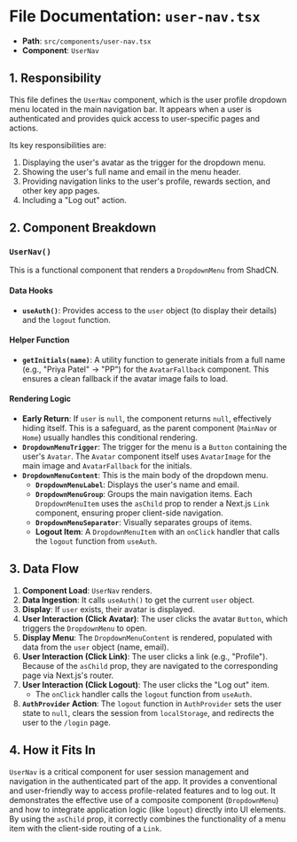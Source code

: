 
# File Documentation: `user-nav.tsx`

-   **Path**: `src/components/user-nav.tsx`
-   **Component**: `UserNav`

## 1. Responsibility

This file defines the `UserNav` component, which is the user profile dropdown menu located in the main navigation bar. It appears when a user is authenticated and provides quick access to user-specific pages and actions.

Its key responsibilities are:
1.  Displaying the user's avatar as the trigger for the dropdown menu.
2.  Showing the user's full name and email in the menu header.
3.  Providing navigation links to the user's profile, rewards section, and other key app pages.
4.  Including a "Log out" action.

## 2. Component Breakdown

### `UserNav()`

This is a functional component that renders a `DropdownMenu` from ShadCN.

#### Data Hooks
-   **`useAuth()`**: Provides access to the `user` object (to display their details) and the `logout` function.

#### Helper Function
-   **`getInitials(name)`**: A utility function to generate initials from a full name (e.g., "Priya Patel" -> "PP") for the `AvatarFallback` component. This ensures a clean fallback if the avatar image fails to load.

#### Rendering Logic
-   **Early Return**: If `user` is `null`, the component returns `null`, effectively hiding itself. This is a safeguard, as the parent component (`MainNav` or `Home`) usually handles this conditional rendering.
-   **`DropdownMenuTrigger`**: The trigger for the menu is a `Button` containing the user's `Avatar`. The `Avatar` component itself uses `AvatarImage` for the main image and `AvatarFallback` for the initials.
-   **`DropdownMenuContent`**: This is the main body of the dropdown menu.
    -   **`DropdownMenuLabel`**: Displays the user's name and email.
    -   **`DropdownMenuGroup`**: Groups the main navigation items. Each `DropdownMenuItem` uses the `asChild` prop to render a Next.js `Link` component, ensuring proper client-side navigation.
    -   **`DropdownMenuSeparator`**: Visually separates groups of items.
    -   **Logout Item**: A `DropdownMenuItem` with an `onClick` handler that calls the `logout` function from `useAuth`.

## 3. Data Flow

1.  **Component Load**: `UserNav` renders.
2.  **Data Ingestion**: It calls `useAuth()` to get the current `user` object.
3.  **Display**: If `user` exists, their avatar is displayed.
4.  **User Interaction (Click Avatar)**: The user clicks the avatar `Button`, which triggers the `DropdownMenu` to open.
5.  **Display Menu**: The `DropdownMenuContent` is rendered, populated with data from the `user` object (name, email).
6.  **User Interaction (Click Link)**: The user clicks a link (e.g., "Profile"). Because of the `asChild` prop, they are navigated to the corresponding page via Next.js's router.
7.  **User Interaction (Click Logout)**: The user clicks the "Log out" item.
    -   The `onClick` handler calls the `logout` function from `useAuth`.
8.  **`AuthProvider` Action**: The `logout` function in `AuthProvider` sets the user state to `null`, clears the session from `localStorage`, and redirects the user to the `/login` page.

## 4. How it Fits In

`UserNav` is a critical component for user session management and navigation in the authenticated part of the app. It provides a conventional and user-friendly way to access profile-related features and to log out. It demonstrates the effective use of a composite component (`DropdownMenu`) and how to integrate application logic (like `logout`) directly into UI elements. By using the `asChild` prop, it correctly combines the functionality of a menu item with the client-side routing of a `Link`.
